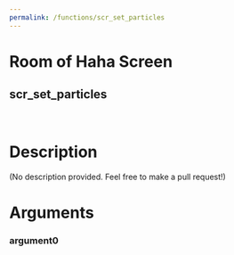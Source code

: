 ```yaml
---
permalink: /functions/scr_set_particles
---
```

# Room of Haha Screen  
## scr_set_particles  
&nbsp;  
# Description  
(No description provided. Feel free to make a pull request!) 
&nbsp;  
# Arguments
### argument0

&nbsp;  


